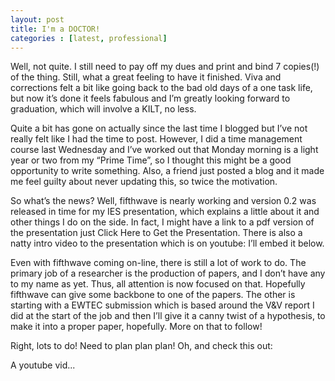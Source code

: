 ```yaml
---
layout: post
title: I'm a DOCTOR!
categories : [latest, professional]
---
```


Well, not quite. I still need to pay off my dues and print and bind 7 copies(!) of the thing. Still, what a great feeling to have it finished. Viva and corrections felt a bit like going back to the bad old days of a one task life, but now it’s done it feels fabulous and I’m greatly looking forward to graduation, which will involve a KILT, no less.

Quite a bit has gone on actually since the last time I blogged but I’ve not really felt like I had the time to post. However, I did a time management course last Wednesday and I’ve worked out that Monday morning is a light year or two from my “Prime Time”, so I thought this might be a good opportunity to write something. Also, a friend just posted a blog and it made me feel guilty about never updating this, so twice the motivation.

So what’s the news? Well, fifthwave is nearly working and version 0.2 was released in time for my IES presentation, which explains a little about it and other things I do on the side. In fact, I might have a link to a pdf version of the presentation just Click Here to Get the Presentation. There is also a natty intro video to the presentation which is on youtube: I’ll embed it below.

Even with fifthwave coming on-line, there is still a lot of work to do. The primary job of a researcher is the production of papers, and I don’t have any to my name as yet. Thus, all attention is now focused on that. Hopefully fifthwave can give some backbone to one of the papers. The other is starting with a EWTEC submission which is based around the V&V report I did at the start of the job and then I’ll give it a canny twist of a hypothesis, to make it into a proper paper, hopefully. More on that to follow!

Right, lots to do! Need to plan plan plan! Oh, and check this out:

A youtube vid...


